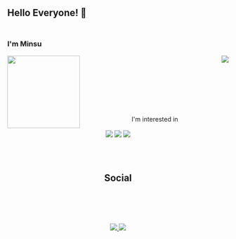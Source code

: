 ## Hello Everyone! 👋 <br/><br/>
### I'm Minsu
<img align='left' src="https://github-readme-stats.vercel.app/api?username=Rapidshot282" height="165"> 

<img align='right' src="http://mazassumnida.wtf/api/v2/generate_badge?boj=alstn3434">
<br/><br/><br/><br/><br/><br/><br/><br/>
<div align=center>
I'm interested in
<br/><br/>
<img src="https://img.shields.io/badge/C%2B%2B-00599C?style=flat-square&logo=C%2B%2B&logoColor=white"/> <img src="https://img.shields.io/badge/JavaScript-F7DF1E?style=flat-square&logo=JavaScript&logoColor=white"/> <img src="https://img.shields.io/badge/CSS-1572B6?style=flat-square&logo=CSS3&logoColor=white"/>

<br/><br/>

## Social<br/><br/>
<br/><br/>

<a href="https://www.instagram.com/minsusu_25/" target="_blank"><img src="https://img.shields.io/badge/Minsusu_25-E4405F?style=flat-square&logo=Instagram&logoColor=white"/> <a href="https://blog.naver.com/alstn3434" target="_blank"><img src="https://img.shields.io/badge/blog-03C75A?style=flat-square&logo=Naver&logoColor=white"/> <br/><br/>

<br/><br/>
<br/><br/>
</div>
  


<!--
**Rapidshot282/Rapidshot282** is a ✨ _special_ ✨ repository because its `README.md` (this file) appears on your GitHub profile.
<a href="클릭시 이동할 링크" target="_blank"><img src="https://img.shields.io/badge/문자-색코드?style=flat-square&logo=이미지 이름&logoColor=white"/></a>
<img src="https://img.shields.io/badge/문자-색코드?style=for-the-badge&logo=이미지 이름&logoColor=black">
